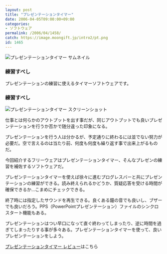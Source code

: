 ```yaml
---
layout: post
title: "プレゼンテーションタイマー"
date: 2006-04-05T09:00:00+09:00
categories:
- ソフトウェア
permalink: /2006/04/1458/
catch: https://image.moongift.jp/intro2/pt.png
id: 1465
---
```

 ![プレゼンテーションタイマー サムネイル](https://image.moongift.jp/intro2/pt.t.png "プレゼンテーションタイマー サムネイル")
  

### 練習すべし
  
プレゼンテーションの練習に使えるタイマーソフトウェアです。  
<!--more-->  

### 練習すべし
  

![プレゼンテーションタイマー スクリーンショット](https://image.moongift.jp/intro2/pt.png "プレゼンテーションタイマー スクリーンショット")

  

仕事とは何らかのアウトプットを出す事だが、同じアウトプットでも良いプレゼンテーションを行うか否かで随分違った印象になる。

  

プレゼンテーションを行う人は分かるが、予定通りに終わるには並でない努力が必要だ。空で言えるのは当たり前、何度も何度も繰り返す事で出来上がるものだ。

  

今回紹介するフリーウェアはプレゼンテーションタイマー、そんなプレゼンの練習を補佐するソフトウェアだ。

  

プレゼンテーションタイマーを使えば徐々に進むプログレスバーと共にプレゼンテーションの練習ができる。読み終えられるかどうか、質疑応答を受ける時間が確保できるか…こまめにチェックできる。

  

終了時には指定したサウンドを再生できる。良くある鐘の音でも良いし、ブザーでも良いだろう。PPS（PowerPointプレゼンテーション）ファイルのシンクロスタート機能もある。

  

プレゼンテーションはつい早口になって直ぐ終わってしまったり、逆に時間を過ぎてしまったりする事が多々ある。プレゼンテーションタイマーを使って、良いプレゼンテーションをしよう。

  

[プレゼンテーションタイマー レビュー](http://fw.moongift.jp/review/i-1469.html)はこちら

